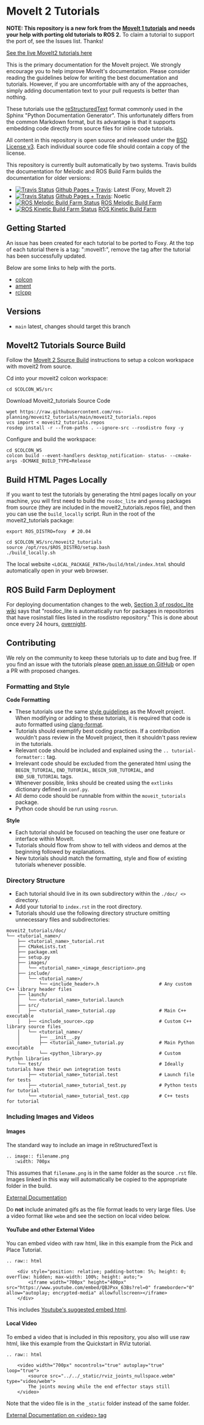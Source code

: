 # MoveIt 2 Tutorials

**NOTE: This repository is a new fork from the [MoveIt 1 tutorials](https://ros-planning.github.io/moveit_tutorials/) and needs your help with porting old tutorials to ROS 2.** To claim a tutorial to support the port of, see the Issues list. Thanks!

[See the live MoveIt2 tutorials here](http://moveit2_tutorials.picknik.ai/)

This is the primary documentation for the MoveIt project. We strongly encourage you to help improve MoveIt's documentation. Please consider reading the guidelines below for writing the best documentation and tutorials. However, if you are uncomfortable with any of the approaches, simply adding documentation text to your pull requests is better than nothing.

These tutorials use the [reStructuredText](http://www.sphinx-doc.org/en/stable/rest.html) format commonly used in the Sphinx "Python Documentation Generator". This unfortunately differs from the common Markdown format, but its advantage is that it supports embedding code directly from source files for inline code tutorials.

All content in this repository is open source and released under the [BSD License v3](https://opensource.org/licenses/BSD-3-Clause). Each individual source code file should contain a copy of the license.

This repository is currently built automatically by two systems. Travis builds the documentation for Melodic and ROS Build Farm builds the documentation for older versions:
- [![Travis Status](https://travis-ci.com/ros-planning/moveit2_tutorials.svg?branch=main)](https://travis-ci.com/ros-planning/moveit2_tutorials) [Github Pages + Travis](https://moveit2_tutorials.picknik.ai/): Latest (Foxy, MoveIt 2)
- [![Travis Status](https://travis-ci.com/ros-planning/moveit_tutorials.svg?branch=master)](https://travis-ci.com/ros-planning/moveit_tutorials) [Github Pages + Travis](https://ros-planning.github.io/moveit_tutorials/): Noetic
- [![ROS Melodic Build Farm Status](http://build.ros.org/buildStatus/icon?job=Mdoc__moveit_tutorials__ubuntu_bionic_amd64)](http://build.ros.org/job/Mdoc__moveit_tutorials__ubuntu_bionic_amd64/) [ROS Melodic Build Farm](http://docs.ros.org/melodic/api/moveit_tutorials/html/)
- [![ROS Kinetic Build Farm Status](http://build.ros.org/buildStatus/icon?job=Kdoc__moveit_tutorials__ubuntu_xenial_amd64)](http://build.ros.org/job/Kdoc__moveit_tutorials__ubuntu_xenial_amd64/) [ROS Kinetic Build Farm](http://docs.ros.org/kinetic/api/moveit_tutorials/html/)

## Getting Started 
An issue has been created for each tutorial to be ported to Foxy. At the top of each tutorial there is a tag: ":moveit1:", remove the tag 
after the tutorial has been successfully updated.

Below are some links to help with the ports. 

* [colcon](https://colcon.readthedocs.io/en/released/user/how-to.html)
* [ament](https://index.ros.org/doc/ros2/Tutorials/Ament-CMake-Documentation/)
* [rclcpp](http://docs.ros2.org/foxy/api/rclcpp/index.html)

## Versions

- ``main`` latest, changes should target this branch

## MoveIt2 Tutorials Source Build

Follow the [MoveIt 2 Source Build](https://moveit.ros.org/install-moveit2/source/) instructions to setup a colcon workspace with moveit2 from source.

Cd into your moveit2 colcon workspace:

    cd $COLCON_WS/src

Download Moveit2_tutorials Source Code

    wget https://raw.githubusercontent.com/ros-planning/moveit2_tutorials/main/moveit2_tutorials.repos
    vcs import < moveit2_tutorials.repos
    rosdep install -r --from-paths . --ignore-src --rosdistro foxy -y

Configure and build the workspace:

    cd $COLCON_WS
    colcon build --event-handlers desktop_notification- status- --cmake-args -DCMAKE_BUILD_TYPE=Release

## Build HTML Pages Locally

If you want to test the tutorials by generating the html pages locally on your machine, you will first need to build the `rosdoc_lite` and `genmsg` packages from source (they are included in the moveit2_tutorials.repos file), and then you can use the ``build_locally`` script.
Run in the root of the moveit2_tutorials package:

    export ROS_DISTRO=foxy  # 20.04

    cd $COLCON_WS/src/moveit2_tutorials
    source /opt/ros/$ROS_DISTRO/setup.bash
    ./build_locally.sh

The local website ``<LOCAL_PACKAGE_PATH>/build/html/index.html`` should automatically open in your web browser.

## ROS Build Farm Deployment

For deploying documentation changes to the web, [Section 3 of rosdoc_lite wiki](http://wiki.ros.org/rosdoc_lite) says that "rosdoc_lite is automatically run for packages in repositories that have rosinstall files listed in the rosdistro repository." This is done about once every 24 hours, [overnight](http://wiki.ros.org/rosdistro/Tutorials/Indexing%20Your%20ROS%20Repository%20for%20Documentation%20Generation).

## Contributing

We rely on the community to keep these tutorials up to date and bug free. If you find an issue with the tutorials please [open an issue on GitHub](https://github.com/ros-planning/moveit2_tutorials/issues/new) or open a PR with proposed changes.

### Formatting and Style

**Code Formatting**

* These tutorials use the same [style guidelines](http://moveit.ros.org/documentation/contributing/code/) as the MoveIt project. When modifying or adding to these tutorials, it is required that code is auto formatted using [clang-format](http://moveit.ros.org/documentation/contributing/code/).
* Tutorials should exemplify best coding practices. If a contribution wouldn't pass review in the MoveIt project, then it shouldn't pass review in the tutorials.
* Relevant code should be included and explained using the ``.. tutorial-formatter::`` tag.
* Irrelevant code should be excluded from the generated html using the ``BEGIN_TUTORIAL``, ``END_TUTORIAL``, ``BEGIN_SUB_TUTORIAL``, and ``END_SUB_TUTORIAL`` tags.
* Whenever possible, links should be created using the ``extlinks`` dictionary defined in ``conf.py``.
* All demo code should be runnable from within the ``moveit_tutorials`` package.
* Python code should be run using ``rosrun``.

**Style**

* Each tutorial should be focused on teaching the user one feature or interface within MoveIt.
* Tutorials should flow from show to tell with videos and demos at the beginning followed by explanations.
* New tutorials should match the formatting, style and flow of existing tutorials whenever possible.

### Directory Structure

* Each tutorial should live in its own subdirectory within the `./doc/ <>` directory.
* Add your tutorial to `index.rst` in the root directory.
* Tutorials should use the following directory structure omitting unnecessary files and subdirectories:

```
moveit2_tutorials/doc/
└── <tutorial_name>/
    ├── <tutorial_name>_tutorial.rst
    ├── CMakeLists.txt
    ├── package.xml
    ├── setup.py
    ├── images/
    │   └── <tutorial_name>_<image_description>.png
    ├── include/
    │   └── <tutorial_name>/
    │       └── <include_header>.h                      # Any custom C++ library header files
    ├── launch/
    │   └── <tutorial_name>_tutorial.launch
    ├── src/
    │   ├── <tutorial_name>_tutorial.cpp                # Main C++ executable
    │   ├── <include_source>.cpp                        # Custom C++ library source files
    │   └── <tutorial_name>/
    │       ├── __init__.py
    │       ├── <tutorial_name>_tutorial.py             # Main Python executable
    │       └── <python_library>.py                     # Custom Python libraries
    └── test/                                           # Ideally tutorials have their own integration tests
        ├── <tutorial_name>_tutorial.test               # Launch file for tests
        ├── <tutorial_name>_tutorial_test.py            # Python tests for tutorial
        └── <tutorial_name>_tutorial_test.cpp           # C++ tests for tutorial
```

### Including Images and Videos
#### Images
The standard way to include an image in reStructuredText is
```
.. image:: filename.png
   :width: 700px
```

This assumes that `filename.png` is in the same folder as the source `.rst` file. Images linked in this way will automatically be copied to the appropriate folder in the build.

[External Documentation](https://sublime-and-sphinx-guide.readthedocs.io/en/latest/images.html)

Do **not** include animated gifs as the file format leads to very large files. Use a video format like `webm` and see the section on local video below.

#### YouTube and other External Video
You can embed video with raw html, like in this example from the Pick and Place Tutorial.
```
.. raw:: html

    <div style="position: relative; padding-bottom: 5%; height: 0; overflow: hidden; max-width: 100%; height: auto;">
        <iframe width="700px" height="400px" src="https://www.youtube.com/embed/QBJPxx_63Bs?rel=0" frameborder="0" allow="autoplay; encrypted-media" allowfullscreen></iframe>
    </div>
```
This includes [Youtube's suggested embed html](https://support.google.com/youtube/answer/171780?hl=en).

#### Local Video
To embed a video that is included in this repository, you also will use raw html, like this example from the Quickstart in RViz tutorial.

```
.. raw:: html

    <video width="700px" nocontrols="true" autoplay="true" loop="true">
        <source src="../../_static/rviz_joints_nullspace.webm" type="video/webm">
        The joints moving while the end effector stays still
    </video>
```

Note that the video file is in the `_static` folder instead of the same folder.

[External Documentation on &lt;video&gt; tag](https://developer.mozilla.org/en-US/docs/Web/HTML/Element/video)
